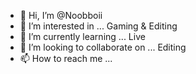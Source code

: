 - 👋 Hi, I’m @Noobboii
- 👀 I’m interested in ... Gaming & Editing
- 🌱 I’m currently learning ... Live
- 💞️ I’m looking to collaborate on ... Editing
- 📫 How to reach me ... 

<!---
Noobboii/Noobboii is a ✨ special ✨ repository because its `README.md` (this file) appears on your GitHub profile.
You can click the Preview link to take a look at your changes.
--->
